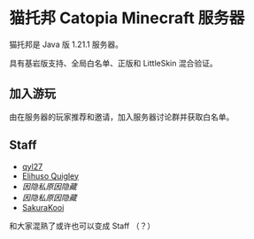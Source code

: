 # 猫托邦 Catopia Minecraft 服务器

猫托邦是 Java 版 1.21.1 服务器。

具有基岩版支持、全局白名单、正版和 LittleSkin 混合验证。



## 加入游玩

由在服务器的玩家推荐和邀请，加入服务器讨论群并获取白名单。



## Staff

- [qyl27](https://github.com/qyl27)
- [Elihuso Quigley](https://github.com/LS-KR)
- *因隐私原因隐藏*
- *因隐私原因隐藏*
- [SakuraKooi](https://github.com/SakuraKoi)

和大家混熟了或许也可以变成 Staff （？）

